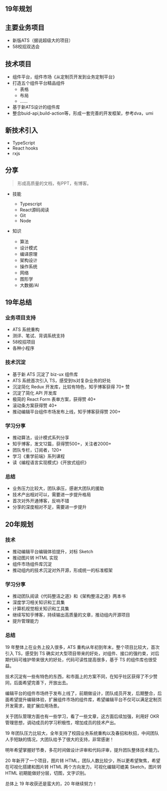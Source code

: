 ## 19年规划

## 主要业务项目
- 新版ATS（据说超级大的项目）
- 58校招双选会

## 技术项目
- 组件平台，组件市场《从定制页开发到业务定制平台》
- 打造五个组件平台精品组件
  - 表格
  - 布局
  - ……
- 基于新ATS设计的组件库
- 整合buid-api,build-action等，形成一套完善的开发框架，参考dva，umi

## 新技术引入
- TypeScript 
- React hooks 
- rxjs 

## 分享

> 形成高质量的文档，有PPT，有博客。

- 技能
  - Typescript 
  - React源码阅读
  - Git
  - Node
  
- 知识
  - 算法
  - 设计模式
  - 编译原理
  - 架构设计
  - 操作系统
  - 网络
  - 图形学
  - 大数据/AI


## 19年总结

### 业务项目支持

- ATS 系统重构
- 测评、笔试、背调系统支持
- 58校招项目
- 各种小程序

### 技术沉淀
- 基于新 ATS 沉淀了 biz-ux 组件库
- ATS 系统首次引入 TS，感受到ts对复杂业务的好处
- 沉淀简化 Redux 开发库，比较有特色，知乎博客获得 70+ 赞
- 沉淀了简化 API 开发库 
- 极简的 React Form 表单方案，获得赞 40+
- 滚动条方案获得赞 40+
- 推动编辑平台组件市场发布上线，知乎博客获得赞 200+
 
### 学习分享
- 推动算法，设计模式系列分享
- 知乎博客，发文12篇，获得赞500+，关注者2000+
- 团队专栏，订阅者，120+
- 学习《重学前端》系列课程
- 读《编程语言实现模式》《开放式组织》

### 总结

- 业务压力比较大，团队承压，感谢大团队的援助
- 技术产出相对可以，需要进一步提升格局
- 首次对外开通博客，反响不错
- 分享的深度相对不足，需要进一步提升


## 20年规划

### 技术
- 推动编辑平台编辑体验提升，对标 Sketch
- 推动图片转 HTML 实现
- 组件市场组件库沉淀
- 推动组内的技术沉淀对外开源，形成统一的标准框架



### 学习分享
- 推动团队阅读《代码整洁之道》和《架构整洁之道》两本书
- 深度学习相关知识和工具集
- 计算机视觉相关知识和工具集
- 继续写知乎博客，持续输出高质量的文章，推动组内开源项目
- 提升管理能力




### 总结



19 年整体上在业务上投入很多，ATS 重构从年初到年末，整个项目比较大，首次引入 TS，感受到 TS 确实对大型项目带来的好处，对组件、接口的强约束，对后期代码可维护带来很大的好处，代码可读性提高很多，基于 TS 的组件库也很受益。

技术沉淀有一些有特色的东西，和市面上的方案不同，在知乎社区获得了不少赞同，后面希望完善下，开放出去。

编辑平台的组件市场终于发布上线了，前期做设计，团队成员开发，后期整合，后面希望提升编辑体验，扩展组件市场的组件库，希望编辑平台不仅可以满足定制页开发需求，能扩展应用场景。

关于团队管理方面也有一些学习，看了一些文章，这方面后续加强，利用好 OKR 管理思想，调动成员的学习积极性，增加成员的技术产出。

19 年团队压力比较大，全年支持了校园业务系统重构以及春招和秋招，中间团队人手短缺的情况，大团队给予了很大的支持，非常感谢！

明年希望掌握好节奏，多花时间做设计评审和代码评审，提升团队整体技术能力。

20 年新开了一个项目，图片转 HTML，团队人数比较少，所以更希望聚焦，希望在可视化搭建和图片转 HTML 两个方向发力，可视化编辑可媲美 Sketch，图片转 HTML 初期能做好分层，切图，文字识别。

总体上 19 年收获还是蛮大的，20 年继续努力！
